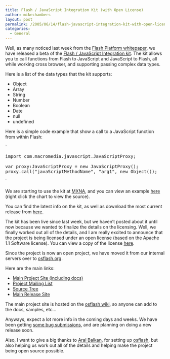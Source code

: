 ```yaml
---
title: Flash / JavaScript Integration Kit (with Open License)
author: mikechambers
layout: post
permalink: /2005/06/14/flash-javascript-integration-kit-with-open-license/
categories:
  - General
---
```



Well, as many noticed last week from the [Flash Platform whitepaper][1], we have released a beta of the [Flash / JavaScript Integration kit][2]. The kit allows you to call functions from Flash to JavaScript and JavaScript to Flash, all while working cross browser, and supporting passing complex data types.  
<!--more-->

  
Here is a list of the data types that the kit supports:

*   Object
*   Array
*   String
*   Number
*   Boolean
*   Date
*   null
*   undefined

Here is a simple code example that show a call to a JavaScript function from within Flash:

`
<pre>
import com.macromedia.javascript.JavaScriptProxy;

var proxy:JavaScriptProxy = new JavaScriptProxy();
proxy.call("javaScriptMethodName", "arg1", new Object());
</pre>
<p>`

We are starting to use the kit at [MXNA][3], and you can view an example [here][4] (right click the chart to view the source).

You can find the latest info on the kit, as well as download the most current release from [here][2].

The kit has been live since last week, but we haven&#8217;t posted about it until now because we wanted to finalize the details on the licensing. Well, we finally worked out all of the details, and I am really excited to announce that the project is being licensed under an open license (based on the Apache 1.1 Software license). You can view a copy of the license [here][5]. 

Since the project is now an open project, we have moved it from our internal servers over to [osflash.org][6]. 

Here are the main links:

*   [Main Project Site (including docs)][6]
*   [Project Mailing List][7]
*   [Source Tree][8]
*   [Main Release Site][9]

The main project site is hosted on the [osflash wiki][6], so anyone can add to the docs, samples, etc&#8230;

Anyways, expect a lot more info in the coming days and weeks. We have been getting [some bug submissions][10], and are planning on doing a new release soon.

Also, I want to give a big thanks to [Aral Balkan][11], for setting up [osflash][12], but also helping us work out all of the details and helping make the project being open source possible.

 [1]: http://www.macromedia.com/platform/whitepapers/platform_overview.pdf
 [2]: http://www.macromedia.com/go/flashjavascript/
 [3]: /mxna/
 [4]: /mxna/reports/categoryFeedReport/index.cfm
 [5]: http://weblogs.macromedia.com/flashjavascript/license.txt
 [6]: http://www.osflash.org/doku.php?id=flashjs
 [7]: http://osflash.org/mailman/listinfo/flashjs_osflash.org
 [8]: http://sourcesecure.co.uk/trac/osflash/flashjavascript/browser/
 [9]: http://weblogs.macromedia.com/flashjavascript
 [10]: http://sourcesecure.co.uk/trac/osflash/flashjavascript/report/1
 [11]: http://www.flashant.org/
 [12]: http://www.osflash.org